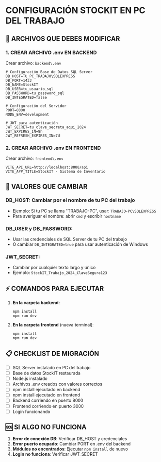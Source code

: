 # CONFIGURACIÓN STOCKIT EN PC DEL TRABAJO

## 🎯 ARCHIVOS QUE DEBES MODIFICAR

### 1. **CREAR ARCHIVO .env EN BACKEND**
Crear archivo: `backend\.env`
```
# Configuración Base de Datos SQL Server
DB_HOST=TU_PC_TRABAJO\SQLEXPRESS
DB_PORT=1433
DB_NAME=StockIT
DB_USER=tu_usuario_sql
DB_PASSWORD=tu_password_sql
DB_INTEGRATED=false

# Configuración del Servidor
PORT=8000
NODE_ENV=development

# JWT para autenticación
JWT_SECRET=tu_clave_secreta_aqui_2024
JWT_EXPIRES_IN=8h
JWT_REFRESH_EXPIRES_IN=7d
```

### 2. **CREAR ARCHIVO .env EN FRONTEND**
Crear archivo: `frontend\.env`
```
VITE_API_URL=http://localhost:8000/api
VITE_APP_TITLE=StockIT - Sistema de Inventario
```

## 🔧 VALORES QUE CAMBIAR

### **DB_HOST**: Cambiar por el nombre de tu PC del trabajo
- Ejemplo: Si tu PC se llama "TRABAJO-PC", usar: `TRABAJO-PC\SQLEXPRESS`
- Para averiguar el nombre: abrir `cmd` y escribir `hostname`

### **DB_USER y DB_PASSWORD**: 
- Usar las credenciales de SQL Server de tu PC del trabajo
- O cambiar `DB_INTEGRATED=true` para usar autenticación de Windows

### **JWT_SECRET**: 
- Cambiar por cualquier texto largo y único
- Ejemplo: `StockIT_Trabajo_2024_ClaveSegura123`

## ⚡ COMANDOS PARA EJECUTAR

1. **En la carpeta backend**:
   ```
   npm install
   npm run dev
   ```

2. **En la carpeta frontend** (nueva terminal):
   ```
   npm install  
   npm run dev
   ```

## 📋 CHECKLIST DE MIGRACIÓN

- [ ] SQL Server instalado en PC del trabajo
- [ ] Base de datos StockIT restaurada
- [ ] Node.js instalado 
- [ ] Archivos .env creados con valores correctos
- [ ] npm install ejecutado en backend
- [ ] npm install ejecutado en frontend
- [ ] Backend corriendo en puerto 8000
- [ ] Frontend corriendo en puerto 3000
- [ ] Login funcionando

## 🆘 SI ALGO NO FUNCIONA

1. **Error de conexión DB**: Verificar DB_HOST y credenciales
2. **Error puerto ocupado**: Cambiar PORT en .env del backend
3. **Módulos no encontrados**: Ejecutar `npm install` de nuevo
4. **Login no funciona**: Verificar JWT_SECRET 